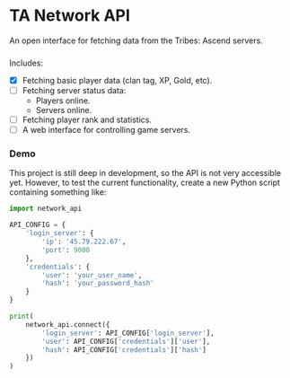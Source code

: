 # TA Network API

An open interface for fetching data from the Tribes: Ascend servers.

###


Includes:  
- [x] Fetching basic player data (clan tag, XP, Gold, etc).
- [ ] Fetching server status data:
  - Players online.
  - Servers online.
- [ ] Fetching player rank and statistics.
- [ ] A web interface for controlling game servers.

### Demo

This project is still deep in development, so the API is not very accessible yet. However, to test the current functionality, create a new Python script containing something like:

```python
import network_api

API_CONFIG = {
	'login_server': {
		'ip': '45.79.222.67',
		'port': 9000
	},
	'credentials': {
		'user': 'your_user_name',
		'hash': 'your_password_hash'
	}
}

print(
	network_api.connect({
		'login_server': API_CONFIG['login_server'],
		'user': API_CONFIG['credentials']['user'],
		'hash': API_CONFIG['credentials']['hash']
	})
)
```
